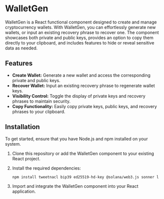 # WalletGen

WalletGen is a React functional component designed to create and manage cryptocurrency wallets. With WalletGen, you can effortlessly generate new wallets, or input an existing recovery phrase to recover one. The component showcases both private and public keys, provides an option to copy them directly to your clipboard, and includes features to hide or reveal sensitive data as needed.

## Features

- **Create Wallet:** Generate a new wallet and access the corresponding private and public keys.
- **Recover Wallet:** Input an existing recovery phrase to regenerate wallet keys.
- **Visibility Control:** Toggle the display of private keys and recovery phrases to maintain security.
- **Copy Functionality:** Easily copy private keys, public keys, and recovery phrases to your clipboard.

## Installation

To get started, ensure that you have Node.js and npm installed on your system.

1. Clone this repository or add the WalletGen component to your existing React project.
2. Install the required dependencies:

    ```bash
    npm install tweetnacl bip39 ed25519-hd-key @solana/web3.js sonner lucide-react
    ```

3. Import and integrate the WalletGen component into your React application.


